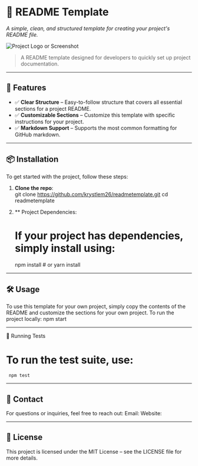 # 🚀 README Template  
_A simple, clean, and structured template for creating your project's README file._

![Project Logo or Screenshot](image-url)  
> A README template designed for developers to quickly set up project documentation.

---

## 🌟 Features  
- ✅ **Clear Structure** – Easy-to-follow structure that covers all essential sections for a project README.  
- ✅ **Customizable Sections** – Customize this template with specific instructions for your project.  
- ✅ **Markdown Support** – Supports the most common formatting for GitHub markdown.

---

## 📦 Installation  
To get started with the project, follow these steps:  

1. **Clone the repo**:  
   git clone https://github.com/krystlem26/readmetemplate.git
   cd readmetemplate

2. ** Project Dependencies:
   # If your project has dependencies, simply install using:
     npm install  # or yarn install

---

## 🛠 Usage
To use this template for your own project, simply copy the contents of the README and customize the sections for your own project.
 To run the project locally:
     npm start


---

🧪 Running Tests
# To run the test suite, use:
     npm test

---
## 📢 Contact
For questions or inquiries, feel free to reach out:
Email: 
Website: 

--- 
## 📜 License
This project is licensed under the MIT License – see the LICENSE file for more details.



